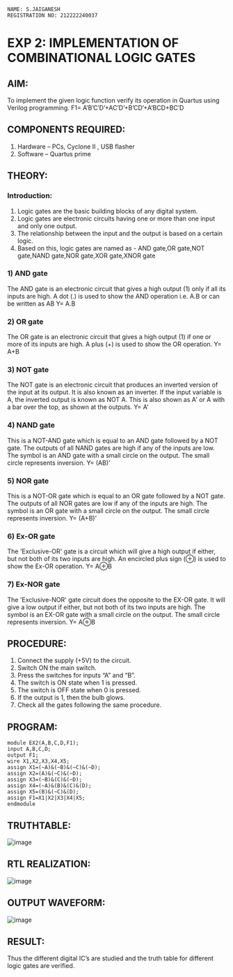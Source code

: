 
 ```
NAME: S.JAIGANESH
REGISTRATION NO: 212222240037
```
# EXP 2: IMPLEMENTATION OF COMBINATIONAL LOGIC GATES
 
## AIM:
To implement the given logic function verify its operation in Quartus using Verilog programming.
 F1= A’B’C’D’+AC’D’+B’CD’+A’BCD+BC’D

## COMPONENTS REQUIRED:
1.  Hardware – PCs, Cyclone II , USB flasher
2.  Software – Quartus prime

## THEORY:
### Introduction:
1. Logic gates are the basic building blocks of any digital system.
2. Logic gates are electronic circuits having one or more than one input and only one output.
3. The relationship between the input and the output is based on a certain logic. 
4. Based on this, logic gates are named as -
AND gate,OR gate,NOT gate,NAND gate,NOR gate,XOR gate,XNOR gate
### 1) AND gate
The AND gate is an electronic circuit that gives a high output (1) only if all its inputs are high. A dot (.) is used to show the AND operation i.e. A.B or can be written as AB
Y= A.B
### 2) OR gate
The OR gate is an electronic circuit that gives a high output (1) if one or more of its inputs are high. A plus (+) is used to show the OR operation.
Y= A+B
### 3) NOT gate
The NOT gate is an electronic circuit that produces an inverted version of the input at its output. It is also known as an inverter. If the input variable is A, the inverted output is known as NOT A. This is also shown as A' or A with a bar over the top, as shown at the outputs.
Y= A'
### 4) NAND gate
This is a NOT-AND gate which is equal to an AND gate followed by a NOT gate. The outputs of all NAND gates are high if any of the inputs are low. The symbol is an AND gate with a small circle on the output. The small circle represents inversion.
Y= (AB)’
### 5) NOR gate
This is a NOT-OR gate which is equal to an OR gate followed by a NOT gate. The outputs of all NOR gates are low if any of the inputs are high. The symbol is an OR gate with a small circle on the output. The small circle represents inversion.
Y= (A+B)’
### 6) Ex-OR gate
The 'Exclusive-OR' gate is a circuit which will give a high output if either, but not both of its two inputs are high. 
An encircled plus sign (⊕) is used to show the Ex-OR operation.
Y= A⊕B
### 7) Ex-NOR gate
The 'Exclusive-NOR' gate circuit does the opposite to the EX-OR gate. It will give a low output if either, but not both of its two inputs are high. 
The symbol is an EX-OR gate with a small circle on the output. The small circle represents inversion.
Y= A⊕B

## PROCEDURE:
1. Connect the supply (+5V) to the circuit.
2. Switch ON the main switch.
3. Press the switches for inputs “A” and “B”. 
4. The switch is ON state when 1 is pressed. 
5. The switch is OFF state when 0 is pressed.
6. If the output is 1, then the bulb glows.
7. Check all the gates following the same procedure.

## PROGRAM:
```
module EX2(A,B,C,D,F1);
input A,B,C,D;
output F1;
wire X1,X2,X3,X4,X5;
assign X1=(~A)&(~B)&(~C)&(~D);
assign X2=(A)&(~C)&(~D);
assign X3=(~B)&(C)&(~D);
assign X4=(~A)&(B)&(C)&(D);
assign X5=(B)&(~C)&(D);
assign F1=X1|X2|X3|X4|X5;
endmodule 
```

## TRUTHTABLE:
![image](https://github.com/Jaiganesh235/Experiment--02-Implementation-of-combinational-logic-/assets/118657189/13f060b0-a236-4fce-9853-4942dcf3eaff)

## RTL REALIZATION:
![image](https://github.com/Jaiganesh235/Experiment--02-Implementation-of-combinational-logic-/assets/118657189/fe1cd27b-9c7c-49da-b4bf-f1119a6a08b8)

## OUTPUT WAVEFORM:
![image](https://github.com/Jaiganesh235/Experiment--02-Implementation-of-combinational-logic-/assets/118657189/9a41696f-fece-4e17-bdf6-9f37a5a6e51a)

## RESULT:
Thus the different digital IC’s are studied and the truth table for different logic gates are verified.
